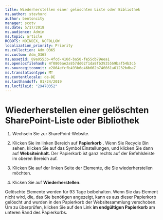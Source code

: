 ```yaml
---
title: Wiederherstellen einer gelöschten Liste oder Bibliothek
ms.author: stevhord
author: bentoncity
manager: scotv
ms.date: 5/17/2018
ms.audience: Admin
ms.topic: article
ROBOTS: NOINDEX, NOFOLLOW
localization_priority: Priority
ms.collection: Adm_O365
ms.custom: Adm_O365
ms.assetid: 09a0553b-4fcd-410d-ba50-fe55cb79eea1
ms.openlocfilehash: 4f0806ae2a857dd02f1da8fb3935569baf54b3c5
ms.sourcegitcommit: e2864efcfb493b6e46b662b746661a61232bdba7
ms.translationtype: MT
ms.contentlocale: de-DE
ms.lasthandoff: 01/24/2019
ms.locfileid: "29470352"
---
```

# <a name="restore-a-deleted-sharepoint-list-or-library"></a>Wiederherstellen einer gelöschten SharePoint-Liste oder Bibliothek

1. Wechseln Sie zur SharePoint-Website.
    
2. Klicken Sie im linken Bereich auf **Papierkorb** . Wenn Sie Recycle Bin sehen, klicken Sie auf das Symbol Einstellungen, und klicken Sie dann auf **Websiteinhalt**. Der Papierkorb ist ganz rechts auf der Befehlsleiste im oberen Bereich auf.
    
3. Klicken Sie auf der linken Seite der Elemente, die Sie wiederherstellen möchten.
    
4. Klicken Sie auf **Wiederherstellen**.
    
Gelöschte Elemente werden für 93 Tage beibehalten. Wenn Sie das Element nicht wird, die, das Sie benötigen angezeigt, kann es aus dieser Papierkorb gelöscht und wurden in den Papierkorb der Websitesammlung verschoben. Um zu überprüfen, klicken Sie auf den Link **im endgültigen Papierkorb** am unteren Rand des Papierkorbs. 
  

